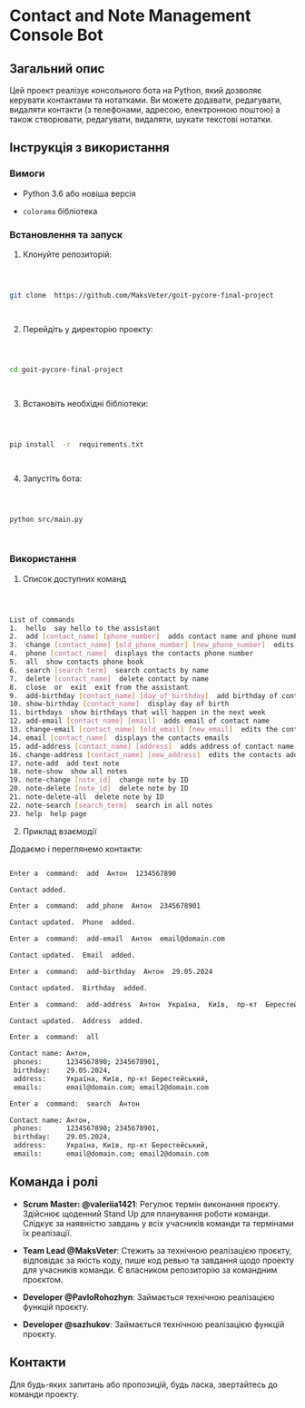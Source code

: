 
  

# Contact and Note Management Console Bot

  

  

## Загальний опис

  

  

Цей проект реалізує консольного бота на Python, який дозволяє керувати контактами та нотатками. Ви можете додавати, редагувати, видаляти контакти (з телефонами, адресою, електронною поштою) а також створювати, редагувати, видаляти, шукати текстові нотатки.

  

  

## Інструкція з використання

  

  

### Вимоги

  

  

- Python 3.6 або новіша версія

  

-  `colorama` бібліотека

  

  

### Встановлення та запуск

  

  

1. Клонуйте репозиторій:

  

```bash

  

git clone  https://github.com/MaksVeter/goit-pycore-final-project

  

```

  

  

2. Перейдіть у директорію проекту:

  

```bash

  

cd goit-pycore-final-project

  

```

  

  

3. Встановіть необхідні бібліотеки:

  

```bash

  

pip install  -r  requirements.txt

  

```

4. Запустіть бота:

  

```bash

  

python src/main.py

  

```

  

### Використання

  

1. Список доступних команд

  

```bash

  

List of commands
1.  hello  say hello to the assistant
2.  add [contact_name] [phone_number]  adds contact name and phone number to memory
3.  change [contact_name] [old_phone_number] [new_phone_number]  edits the contacts phone number
4.  phone [contact_name]  displays the contacts phone number
5.  all  show contacts phone book
6.  search [search_term]  search contacts by name
7.  delete [contact_name]  delete contact by name
8.  close  or  exit  exit from the assistant
9.  add-birthday [contact_name] [day_of_birthday]  add birthday of contact name
10. show-birthday [contact_name]  display day of birth
11. birthdays  show birthdays that will happen in the next week
12. add-email [contact_name] [email]  adds email of contact name
13. change-email [contact_name] [old_email] [new_email]  edits the contacts email
14. email [contact_name]  displays the contacts emails
15. add-address [contact_name] [address]  adds address of contact name
16. change-address [contact_name] [new_address]  edits the contacts address
17. note-add  add text note
18. note-show  show all notes
19. note-change [note_id]  change note by ID
20. note-delete [note_id]  delete note by ID
21. note-delete-all  delete note by ID
22. note-search [search_term]  search in all notes
23. help  help page
```

  

2. Приклад взаємодії

  

Додаємо і переглянемо контакти:

```bash

Enter a  command:  add  Антон  1234567890

Contact added.

Enter a  command:  add_phone  Антон  2345678901

Contact updated.  Phone  added.

Enter a  command:  add-email  Антон  email@domain.com

Contact updated.  Email  added.

Enter a  command:  add-birthday  Антон  29.05.2024

Contact updated.  Birthday  added.

Enter a  command:  add-address  Антон  Україна,  Київ,  пр-кт  Берестейський

Contact updated.  Address  added.

Enter a  command:  all

Contact name: Антон, 
 phones:      1234567890; 2345678901, 
 birthday:    29.05.2024, 
 address:     Україна, Київ, пр-кт Берестейський, 
 emails:      email@domain.com; email2@domain.com

Enter a  command:  search  Антон

Contact name: Антон, 
 phones:      1234567890; 2345678901, 
 birthday:    29.05.2024, 
 address:     Україна, Київ, пр-кт Берестейський, 
 emails:      email@domain.com; email2@domain.com

```

  

## Команда і ролі

  

  

-  **Scrum Master: @valeriia1421**: Регулює термін виконання проєкту. Здійснює щоденний Stand Up для планування роботи команди. Слідкує за наявністю завдань у всіх учасників команди та термінами їх реалізації.

  

-  **Team Lead @MaksVeter**: Стежить за технічною реалізацією проєкту, відповідає за якість коду, пише код ревью та завдання щодо проекту для учасників команди. Є власником репозиторію за командним проєктом.

  

-  **Developer @PavloRohozhyn**: Займається технічною реалізацією функцій проєкту.

  

-  **Developer @sazhukov**: Займається технічною реалізацією функцій проєкту.

  

  

## Контакти

  

  

Для будь-яких запитань або пропозицій, будь ласка, звертайтесь до команди проекту.